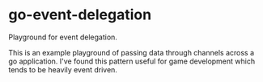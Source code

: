 # go-event-delegation
Playground for event delegation.


This is an example playground of passing data through channels across a go application. 
I've found this pattern useful for game development which tends to be heavily event driven.  
